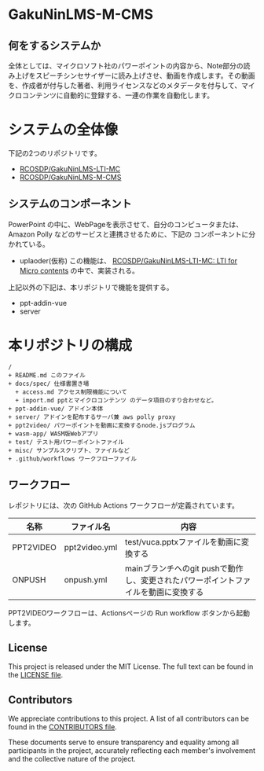 # GakuNinLMS-M-CMS

## 何をするシステムか

全体としては、マイクロソフト社のパワーポイントの内容から、Note部分の読み上げをスピーチシンセサイザーに読み上げさせ、動画を作成します。その動画を、作成者が付与した著者、利用ライセンスなどのメタデータを付与して、マイクロコンテンツに自動的に登録する、一連の作業を自動化します。

# システムの全体像

下記の2つのリポジトリです。

- [RCOSDP/GakuNinLMS-LTI-MC](https://github.com/RCOSDP/GakuNinLMS-LTI-MC)
- [RCOSDP/GakuNinLMS-M-CMS](https://github.com/RCOSDP/GakuNinLMS-M-CMS)

## システムのコンポーネント

PowerPoint の中に、WebPageを表示させて、自分のコンピュータまたは、Amazon Polly などのサービスと連携させるために、下記の
コンポーネントに分かれている。

- uplaoder(仮称) この機能は、 [RCOSDP/GakuNinLMS-LTI-MC: LTI for Micro contents](https://github.com/RCOSDP/GakuNinLMS-LTI-MC)  の中で、実装される。

上記以外の下記は、本リポジトリで機能を提供する。

- ppt-addin-vue
- server


# 本リポジトリの構成


```
/
+ README.md このファイル
+ docs/spec/ 仕様書置き場
  + access.md アクセス制限機能について
  + import.md pptとマイクロコンテンツ のデータ項目のすり合わせなど。
+ ppt-addin-vue/ アドイン本体
+ server/ アドインを配布するサーバ兼 aws polly proxy
+ ppt2video/ パワーポイントを動画に変換するnode.jsプログラム
+ wasm-app/ WASM版Webアプリ
+ test/ テスト用パワーポイントファイル
+ misc/ サンプルスクリプト、ファイルなど
+ .github/workflows ワークフローファイル
```

## ワークフロー

レポジトリには、次の GitHub Actions ワークフローが定義されています。

|名称|ファイル名|内容|
|---|---|---|
|PPT2VIDEO|ppt2video.yml|test/vuca.pptxファイルを動画に変換する|
|ONPUSH|onpush.yml|mainブランチへのgit pushで動作し、変更されたパワーポイントファイルを動画に変換する|

PPT2VIDEOワークフローは、Actionsページの Run workflow ボタンから起動します。

## License
This project is released under the MIT License. The full text can be found in the [LICENSE file](LICENSE).

## Contributors
We appreciate contributions to this project. A list of all contributors can be found in the [CONTRIBUTORS file](CONTRIBUTORS.md).

These documents serve to ensure transparency and equality among all participants in the project, accurately reflecting each member's involvement and the collective nature of the project.